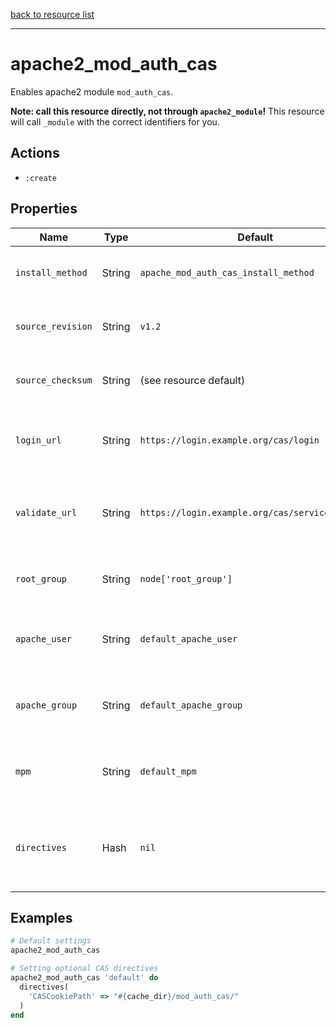 [back to resource list](https://github.com/sous-chefs/apache2#resources)

---

# apache2_mod_auth_cas

Enables apache2 module `mod_auth_cas`.

**Note: call this resource directly, not through `apache2_module`!**
This resource will call `_module` with the correct identifiers for you.

## Actions

- `:create`

## Properties

| Name              | Type   | Default                                         | Description                                                                    |
| ----------------- | ------ | ----------------------------------------------- | ------------------------------------------------------------------------------ |
| `install_method`  | String | `apache_mod_auth_cas_install_method`            | Install method for Mod auth CAS                                                |
| `source_revision` | String | `v1.2`                                          | Revision for the mod auth cas source install                                   |
| `source_checksum` | String | (see resource default)                          | Checksum for the mod auth cas source install                                   |
| `login_url`       | String | `https://login.example.org/cas/login`           | The URL to redirect users when not already logged in.                          |
| `validate_url`    | String | `https://login.example.org/cas/serviceValidate` | The URL to use when validating a ticket presented by a client                  |
| `root_group`      | String | `node['root_group']`                            | Group that the root user on the box runs as.                                   |
| `apache_user`     | String | `default_apache_user`                           | Set to override the default apache2 user.                                      |
| `apache_group`    | String | `default_apache_group`                          | Set to override the default apache2 user.                                      |
| `mpm`             | String | `default_mpm`                                   | Used to determine which devel package to install                               |
| `directives`      | Hash   | `nil`                                           | Hash of optional directives to pass to the `mod_auth_cas module` configuration |

## Examples

```ruby
# Default settings
apache2_mod_auth_cas

# Setting optional CAS directives
apache2_mod_auth_cas 'default' do
  directives(
    'CASCookiePath' => "#{cache_dir}/mod_auth_cas/"
  )
end
```
